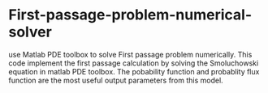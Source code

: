 # First-passage-problem-numerical-solver
use Matlab PDE toolbox to solve First passage problem numerically.
This code implement the first passage calculation by solving the Smoluchowski equation in matlab PDE toolbox.
The pobability function and probablity flux function are the most useful output parameters from this model.
